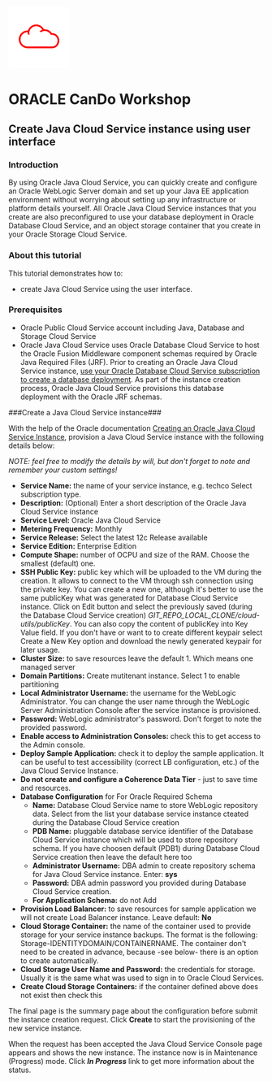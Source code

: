 ![](../common/images/customer.logo.png)
---
# ORACLE CanDo Workshop #

## Create Java Cloud Service instance using user interface ##

### Introduction ###

By using Oracle Java Cloud Service, you can quickly create and configure an Oracle WebLogic Server domain and set up your Java EE application environment without worrying about setting up any infrastructure or platform details yourself. All Oracle Java Cloud Service instances that you create are also preconfigured to use your database deployment in Oracle Database Cloud Service, and an object storage container that you create in your Oracle Storage Cloud Service.

### About this tutorial ###
This tutorial demonstrates how to:
	
+ create Java Cloud Service using the user interface.

### Prerequisites ###

+ Oracle Public Cloud Service account including Java, Database and Storage Cloud Service
+ Oracle Java Cloud Service uses Oracle Database Cloud Service to host the Oracle Fusion Middleware component schemas required by Oracle Java Required Files (JRF). Prior to creating an Oracle Java Cloud Service instance, [use your Oracle Database Cloud Service subscription to create a database deployment](../dbcs-create/README.md). As part of the instance creation process, Oracle Java Cloud Service provisions this database deployment with the Oracle JRF schemas.

###Create a Java Cloud Service instance###

With the help of the Oracle documentation [Creating an Oracle Java Cloud Service Instance](http://docs.oracle.com/en/cloud/paas/java-cloud/jscug/creating-oracle-java-cloud-service-instance.html), provision a Java Cloud Service instance with the following details below:

*NOTE: feel free to modify the details by will, but don't forget to note and remember your custom settings!*

 - **Service Name:**  the name of your service instance, e.g. techco
Select subscription type. 
 - **Description:** (Optional) Enter a short description of the Oracle Java Cloud Service instance
 - **Service Level:** Oracle Java Cloud Service
 - **Metering Frequency:** Monthly
 - **Service Release:** Select the latest 12c Release available
 - **Service Edition:** Enterprise Edition
 - **Compute Shape:** number of OCPU and size of the RAM. Choose the smallest (default) one.
 - **SSH Public Key:** public key which will be uploaded to the VM during the creation. It allows to connect to the VM through ssh connection using the private key. You can create a new one, although it's better to use the same publicKey what was generated for Database Cloud Service instance. Click on Edit button and select the previously saved (during the Database Cloud Service creation) *GIT_REPO_LOCAL_CLONE/cloud-utils/publicKey*. You can also copy the content of publicKey into Key Value field. If you don't have or want to to create different keypair select Create a New Key option and download the newly generated keypair for later usage. 
 - **Cluster Size:** to save resources leave the default 1. Which means one managed server
 - **Domain Partitions:** Create mutitenant instance. Select 1 to enable partitioning
 - **Local Administrator Username:**  the username for the WebLogic Administrator. You can change the user name through the WebLogic Server Administration Console after the service instance is provisioned.
 - **Password:** WebLogic administrator's password. Don't forget to note the provided password.
 - **Enable access to Administration Consoles:** check this to get access to the Admin console.
 - **Deploy Sample Application:** check it to deploy the sample application. It can be useful to test accessibility (correct LB configuration, etc.) of the Java Cloud Service Instance.
 - **Do not create and configure a Coherence Data Tier** - just to save time and resources.
 - **Database Configuration** for For Oracle Required Schema
	 - **Name:** Database Cloud Service name to store WebLogic repository data. Select from the list your database service instance cteated during the Database Cloud Service creation
	 - **PDB Name:** pluggable database service identifier of the Database Cloud Service instance which will be used to store repository schema. If you have choosen default (PDB1) during Database Cloud Service creation then leave the default here too
	 - **Administrator Username:** DBA admin to create repository schema for Java Cloud Service instance. Enter: **sys**
	 - **Password:** DBA admin password you provided during Database Cloud Service creation.
	 - **For Application Schema:** do not Add
 - **Provision Load Balancer:** to save resources for sample application we will not create Load Balancer instance. Leave default: **No**
 - **Cloud Storage Container:** the name of the container used to provide storage for your service instance backups. The format is the following: Storage-IDENTITYDOMAIN/CONTAINERNAME. The container don't need to be created in advance, because -see below- there is an option to create automatically. 
 - **Cloud Storage User Name and Password:**  the credentials for storage. Usually it is the same what was used to sign in to Oracle Cloud Services.
 - **Create Cloud Storage Containers:** if the container defined above does not exist then check this

The final page is the summary page about the configuration before submit the instance creation request. Click **Create** to start the provisioning of the new service instance.

When the request has been accepted the Java Cloud Service Console page appears and shows the new instance. The instance now is in Maintenance (Progress) mode. Click ***In Progress*** link to get more information about the status.


